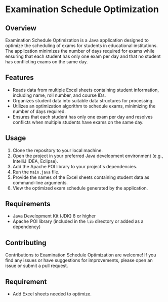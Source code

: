 # Examination Schedule Optimization

## Overview
Examination Schedule Optimization is a Java application designed to optimize the scheduling of exams for students in educational institutions. The application minimizes the number of days required for exams while ensuring that each student has only one exam per day and that no student has conflicting exams on the same day.

## Features
- Reads data from multiple Excel sheets containing student information, including name, roll number, and course IDs.
- Organizes student data into suitable data structures for processing.
- Utilizes an optimization algorithm to schedule exams, minimizing the number of days required.
- Ensures that each student has only one exam per day and resolves conflicts when multiple students have exams on the same day.

## Usage
1. Clone the repository to your local machine.
2. Open the project in your preferred Java development environment (e.g., IntelliJ IDEA, Eclipse).
3. Add the Apache POI library to your project's dependencies.
4. Run the `Main.java` file.
5. Provide the names of the Excel sheets containing student data as command-line arguments.
6. View the optimized exam schedule generated by the application.

## Requirements
- Java Development Kit (JDK) 8 or higher
- Apache POI library (included in the `lib` directory or added as a dependency)

## Contributing
Contributions to Examination Schedule Optimization are welcome! If you find any issues or have suggestions for improvements, please open an issue or submit a pull request.

## Requirement
- Add Excel sheets needed to optimize.
